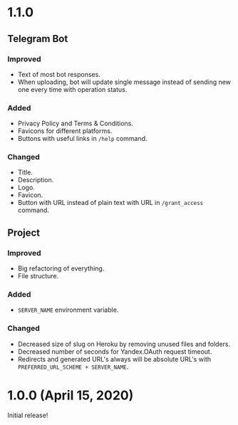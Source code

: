 # 1.1.0

## Telegram Bot

### Improved

- Text of most bot responses.
- When uploading, bot will update single message instead of sending new one every time with operation status.

### Added

- Privacy Policy and Terms & Conditions.
- Favicons for different platforms.
- Buttons with useful links in `/help` command.

### Changed

- Title.
- Description.
- Logo.
- Favicon.
- Button with URL instead of plain text with URL in `/grant_access` command.

## Project

### Improved

- Big refactoring of everything.
- File structure.

### Added

- `SERVER_NAME` environment variable.

### Changed

- Decreased size of slug on Heroku by removing unused files and folders.
- Decreased number of seconds for Yandex.OAuth request timeout.
- Redirects and generated URL's always will be absolute URL's with `PREFERRED_URL_SCHEME + SERVER_NAME`.


# 1.0.0 (April 15, 2020)

Initial release!
